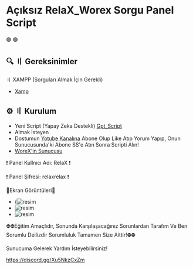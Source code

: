 # Açıksız RelaX_Worex Sorgu Panel Script

🟢  🟢

## 🔍 〢 Gereksinimler
〢 XAMPP (Sorguları Almak İçin Gerekli)
- [Xamp](https://sourceforge.net/projects/xampp/files/XAMPP%20Windows/8.2.12/xampp-windows-x64-8.2.12-0-VS16-installer.exe)

## ⚙️ 〢 Kurulum 
- Yeni Script (Yapay Zeka Destekli) [Gpt_Script](https://www.youtube.com/watch?v=Ki-S-lVn5mA)
- Almak İsteyen
- Dostumun [Yotube Kanalına](https://www.youtube.com/@worex_pro) Abone Olup Like Atıp Yorum Yapıp, Onun Sunucusunda'ki  Abone SS'e Atın Sonra Scripti Alın!
- [WoreX'in Sunucusu](https://discord.gg/2Nb3dEmJDR)

❗ Panel Kullnıcı Adı: RelaX ❗

❗ Panel Şifresi: relaxrelax ❗

📸Ekran Görüntüleri📸
- (![resim](https://github.com/RelaX0001/RelaX_WoreX-Script/assets/149694302/f47e4a85-1667-4f77-86ac-9b09ddcc48e8)
- ![resim](https://github.com/RelaX0001/RelaX_WoreX-Script/assets/149694302/ca979d7c-6414-400c-9732-04e0a248d39b)
- ![resim](https://github.com/RelaX0001/RelaX_WoreX-Script/assets/149694302/6ab9c63f-2784-41e8-9b72-42abcf4b9698)

⛔⛔Eğitim Amaçlıdır, Sonunda Karşılaşacağınız Sorunlardan Tarafım Ve Ben Sorumlu Deilizdir Sorumluluk Tamamen Size Aittir!⛔⛔

Sunucuma Gelerek Yardım İsteyebilirsiniz!

https://discord.gg/Xu5NkzCxZm




